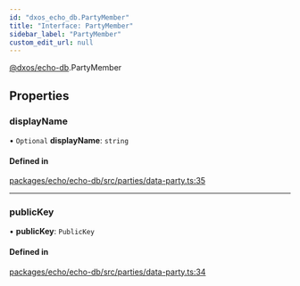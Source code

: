 ```yaml
---
id: "dxos_echo_db.PartyMember"
title: "Interface: PartyMember"
sidebar_label: "PartyMember"
custom_edit_url: null
---
```


[@dxos/echo-db](../modules/dxos_echo_db.md).PartyMember

## Properties

### displayName

• `Optional` **displayName**: `string`

#### Defined in

[packages/echo/echo-db/src/parties/data-party.ts:35](https://github.com/dxos/protocols/blob/6f4c34af3/packages/echo/echo-db/src/parties/data-party.ts#L35)

___

### publicKey

• **publicKey**: `PublicKey`

#### Defined in

[packages/echo/echo-db/src/parties/data-party.ts:34](https://github.com/dxos/protocols/blob/6f4c34af3/packages/echo/echo-db/src/parties/data-party.ts#L34)
